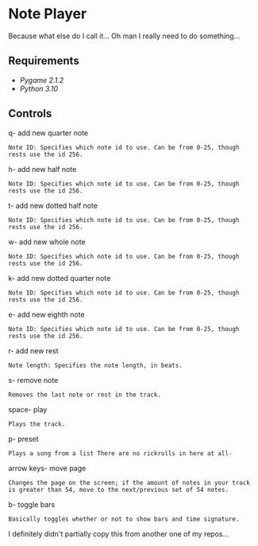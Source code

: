 # Note Player
Because what else do I call it...
Oh man I really need to do something...

## Requirements
* _Pygame 2.1.2_
* _Python 3.10_

## Controls
q- add new quarter note

    Note ID: Specifies which note id to use. Can be from 0-25, though rests use the id 256.

h- add new half note

    Note ID: Specifies which note id to use. Can be from 0-25, though rests use the id 256.

t- add new dotted half note

    Note ID: Specifies which note id to use. Can be from 0-25, though rests use the id 256.

w- add new whole note

    Note ID: Specifies which note id to use. Can be from 0-25, though rests use the id 256.

k- add new dotted quarter note

    Note ID: Specifies which note id to use. Can be from 0-25, though rests use the id 256.

e- add new eighth note

    Note ID: Specifies which note id to use. Can be from 0-25, though rests use the id 256.

r- add new rest

    Note length: Specifies the note length, in beats.

s- remove note

    Removes the last note or rest in the track.

space- play

    Plays the track.

p- preset

	Plays a song from a list There are no rickrolls in here at all-

arrow keys- move page

	Changes the page on the screen; if the amount of notes in your track is greater than 54, move to the next/previous set of 54 notes.

b- toggle bars

	Basically toggles whether or not to show bars and time signature.

I definitely didn't partially copy this from another one of my repos...
